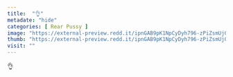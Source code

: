 ```yaml
---
title:  "👌"
metadate: "hide"
categories: [ Rear Pussy ]
image: "https://external-preview.redd.it/ipnGAB9pK1NpCyDyh796-zPiZsmUj0ZB98u14rvbJnQ.jpg?auto=webp&s=d7411ede29e6fcd6e81bb8879f928344135a5c7d"
thumb: "https://external-preview.redd.it/ipnGAB9pK1NpCyDyh796-zPiZsmUj0ZB98u14rvbJnQ.jpg?width=1080&crop=smart&auto=webp&s=e8c0125a82be991033e7395c27bb0d03b5497c46"
visit: ""
---
```

👌
